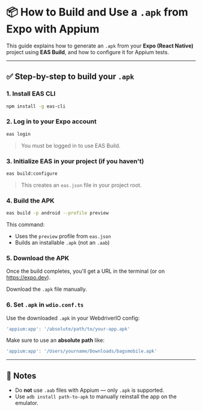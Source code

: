 # 📦 How to Build and Use a `.apk` from Expo with Appium

This guide explains how to generate an `.apk` from your **Expo (React Native)** project using **EAS Build**, and how to configure it for Appium tests.

---

## ✅ Step-by-step to build your `.apk`

### 1. Install EAS CLI

```bash
npm install -g eas-cli
```

### 2. Log in to your Expo account

```bash
eas login
```

> You must be logged in to use EAS Build.

### 3. Initialize EAS in your project (if you haven't)

```bash
eas build:configure
```

> This creates an `eas.json` file in your project root.

### 4. Build the APK

```bash
eas build -p android --profile preview
```

This command:

- Uses the `preview` profile from `eas.json`
- Builds an installable `.apk` (not an `.aab`)

### 5. Download the APK

Once the build completes, you'll get a URL in the terminal (or on https://expo.dev).

Download the `.apk` file manually.

### 6. Set `.apk` in `wdio.conf.ts`

Use the downloaded `.apk` in your WebdriverIO config:

```ts
'appium:app': '/absolute/path/to/your-app.apk'
```

Make sure to use an **absolute path** like:

```ts
'appium:app': '/Users/yourname/Downloads/bagsmobile.apk'
```

---

## 📌 Notes

- Do **not** use `.aab` files with Appium — only `.apk` is supported.
- Use `adb install path-to-apk` to manually reinstall the app on the emulator.